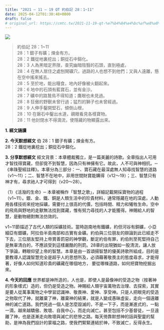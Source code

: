 ```yaml
---
title: "2021 – 11 – 19 QT 約伯記 28：1~11"
date: 2025-04-12T01:30:48+0800
draft: false
# original_url: https://cmtc.tw/2021-11-19-qt-%e7%b4%84%e4%bc%af%e8%a8%98-28%ef%bc%9a111
---
```


![](/images/qt.jpg)
> 約伯記 28：1\~11  
> 28：1 銀子有礦；煉金有方。  
> 28：2 鐵從地裏挖出；銅從石中鎔化。  
> 28：3 人為黑暗定界限，查究幽暗陰翳的石頭，直到極處，  
> 28：4 在無人居住之處刨開礦穴，過路的人也想不到他們；又與人遠離，懸在空中搖來搖去。  
> 28：5 至於地，能出糧食，地內好像被火翻起來。  
> 28：6 地中的石頭有藍寶石，並有金沙。  
> 28：7 礦中的路鷙鳥不得知道；鷹眼也未見過。  
> 28：8 狂傲的野獸未曾行過；猛烈的獅子也未曾經過。  
> 28：9 人伸手鑿開堅石，傾倒山根，  
> 28：10 在磐石中鑿出水道，親眼看見各樣寶物。  
> 28：11 他封閉水不得滴流，使隱藏的物顯露出來。

**1. 經文誦讀**

**2.  今天默想經文**
伯 28：1 銀子有礦；煉金有方。  
28：2 鐵從地裏挖出；銅從石中鎔化。

**3. 分享默想經文**
經文背景：本章體裁獨立，是一篇美麗的詩歌。全章指出人可用才智找得寶藏，但卻覓不到智慧，因為只有神擁有它。故此，人不可與神相抗。─《串珠聖經註釋》。本章分為三部分：一、寶石藏在最深處無人知尋找智慧的道路（v1～11）；二、智慧不在地中，非用世間財寶能購得（v12～19）；三、智慧只有神才有，尋求祂人才可得到（v20～28）。

（1）《活潑的生命》─ 本章被稱作「智慧之歌」，詳細記載開採寶物的過程（v1\~11）。銀、金、鐵、銅是人類生活中的珍貴材料，通常隱藏在地的深處，人動用各樣技術來挖地採礦，需要付上很高的代價，包括時間、精力和犧牲生命。空中的飛鳥與野地的走獸無法找到寶藏，惟有努力尋找的人才能獲得。神賜給人的智慧，是動物絕對無法仿效的。

v1\~11節描述了古代人類的採礦技術。當時迦南地有鐵礦，約但河谷有銅礦，小亞細亞有銀礦，阿拉伯半島南部和古實有金礦。約伯與三位朋友的辯論到此已經走不下去，三位朋友堅持上帝賞善罰惡的神學觀，斷定約伯有罪，約伯則至死堅持自己是無辜清白的，不應該受到這樣嚴酷的刑罰。28章的出現猶如一股清流，讓人放下爭論，轉眼仰望上帝的智慧。本章是由一首頌揚智慧的優美詩歌所組成，目的是要教導人認識智慧完全是超乎人的思想所及，必須藉著敬畏主的態度尋求，才能得著，好像人如何知道珍貴的礦藏在哪個地方， 要從哪條道路，如何把寶物挖掘出來。

**4. 今天的回應**
世界都是神所造的，人也是，即使人是最像神的受造之物（按著神的形象樣式）造的，但仍是受造之物。神賜給人類宇宙萬物去治理、去探索，其實是要人從萬事萬物之中學習認識神、敬畏神、愛神、享受神。只是人把眼見的受造之物取代了神，就離棄了神，離棄神的結果，就是人變成愚昧虛妄，走向一個遠離神的滅亡道路。我們見過一個人是怎麼毀滅的，不是一下子，而是漸進式的，一點一滴，越來越驕傲、敗壞、自我中心，而走向滅亡。甚至包括不少基督徒，一旦遠離了神，也是逐漸走向敗壞與滅亡的悲慘之路。每天倚靠默想神的話與聖靈的幫助，是神為我們設計的蒙福之路，使我們緊緊連結於神，不致滅亡，反得永生。
